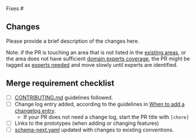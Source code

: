 Fixes #

## Changes

Please provide a brief description of the changes here.

Note: if the PR is touching an area that is not listed in the [existing areas](https://github.com/open-telemetry/semantic-conventions/blob/main/docs/README.md), or the area does not have sufficient [domain experts coverage](https://github.com/open-telemetry/semantic-conventions/blob/main/.github/CODEOWNERS), the PR might be tagged as [experts needed](https://github.com/open-telemetry/semantic-conventions/labels/experts%20needed) and move slowly until experts are identified.

## Merge requirement checklist

* [ ] [CONTRIBUTING.md](https://github.com/open-telemetry/semantic-conventions/blob/main/CONTRIBUTING.md) guidelines followed.
* [ ] Change log entry added, according to the guidelines in [When to add a changelog entry](https://github.com/open-telemetry/semantic-conventions/blob/main/CONTRIBUTING.md#when-to-add-a-changelog-entry).
  * If your PR does not need a change log, start the PR title with `[chore]`
* [ ] Links to the prototypes (when adding or changing features)
* [ ] [schema-next.yaml](https://github.com/open-telemetry/semantic-conventions/blob/main/schema-next.yaml) updated with changes to existing conventions.
